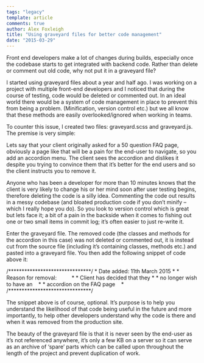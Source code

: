 ```yaml
---
tags: "legacy"
template: article 
comments: true 
author: Alex Foxleigh
title: "Using graveyard files for better code management"
date: "2015-03-29"
---
```


Front end developers make a lot of changes during builds, especially once the codebase starts to get integrated with backend code. Rather than delete or comment out old code, why not put it in a graveyard file?

<!-- end -->

I started using graveyard files about a year and half ago. I was working on a project with multiple front-end developers and I noticed that during the course of testing, code would be deleted or commented out. In an ideal world there would be a system of code management in place to prevent this from being a problem. (Minification, version control etc.) but we all know that these methods are easily overlooked/ignored when working in teams.

To counter this issue, I created two files: graveyard.scss and graveyard.js. The premise is very simple:

Lets say that your client originally asked for a 50 question FAQ page, obviously a page like that will be a pain for the end-user to navigate, so you add an accordion menu. The client sees the accordion and dislikes it despite you trying to convince them that it’s better for the end users and so the client instructs you to remove it.

Anyone who has been a developer for more than 10 minutes knows that the client is very likely to change his or her mind soon after user testing begins, therefore deleting the code is a silly idea. Commenting the code out results in a messy codebase (and bloated production code if you don’t minify – which I really hope you do). So you look to version control which is great but lets face it; a bit of a pain in the backside when it comes to fishing out one or two small items in commit log; it’s often easier to just re-write it.

Enter the graveyard file. The removed code (the classes and methods for the accordion in this case) was not deleted or commented out, it is instead cut from the source file (including it’s containing classes, methods etc.) and pasted into a graveyard file. You then add the following snippet of code above it:

/\*\*\*\*\*\*\*\*\*\*\*\*\*\*\*\*\*\*\*\*\*\*\*\*\*\*\*\*\*\*\*/
\* Date added: 11th March 2015  \*
\* Reason for removal:          \*
\* Client has decided that they \*
\* no longer wish to have an    \*
\* accordion on the FAQ page    \*
/\*\*\*\*\*\*\*\*\*\*\*\*\*\*\*\*\*\*\*\*\*\*\*\*\*\*\*\*\*\*\*/

The snippet above is of course, optional. It’s purpose is to help you understand the likelihood of that code being useful in the future and more importantly, to help other developers understand why the code is there and when it was removed from the production site.

The beauty of the graveyard file is that it is never seen by the end-user as it’s not referenced anywhere, it’s only a few KB on a server so it can serve as an archive of ‘spare’ parts which can be called upon throughout the length of the project and prevent duplication of work.

